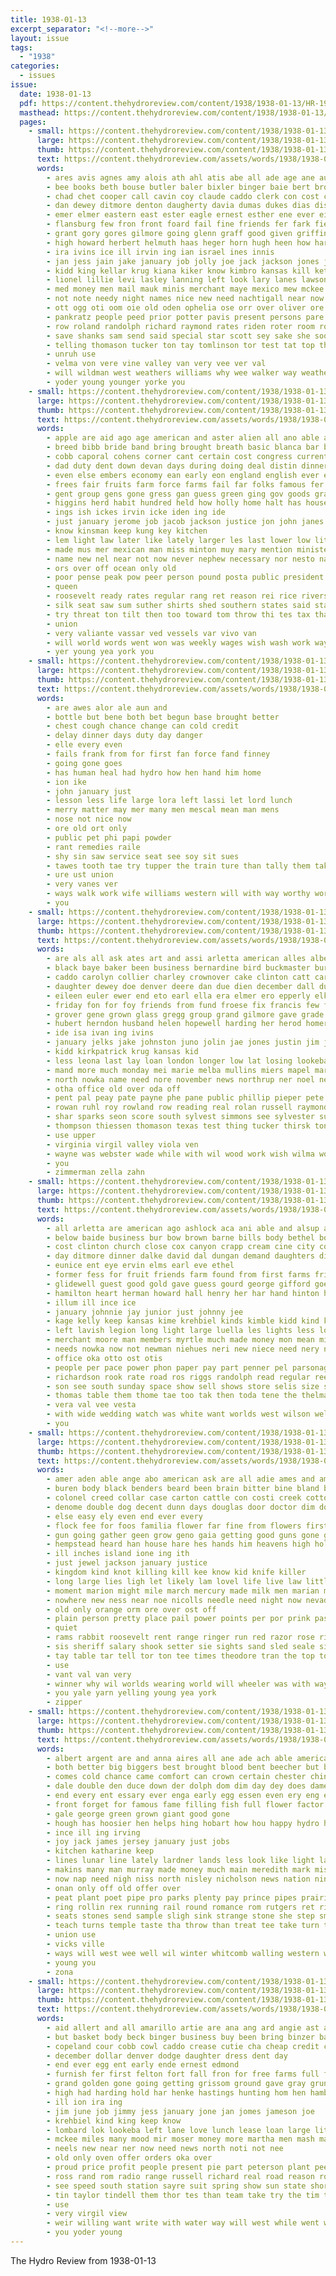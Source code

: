 ```yaml
---
title: 1938-01-13
excerpt_separator: "<!--more-->"
layout: issue
tags:
  - "1938"
categories:
  - issues
issue:
  date: 1938-01-13
  pdf: https://content.thehydroreview.com/content/1938/1938-01-13/HR-1938-01-13.pdf
  masthead: https://content.thehydroreview.com/content/1938/1938-01-13/masthead/HR-1938-01-13.jpg
  pages:
    - small: https://content.thehydroreview.com/content/1938/1938-01-13/small/HR-1938-01-13-01.jpg
      large: https://content.thehydroreview.com/content/1938/1938-01-13/large/HR-1938-01-13-01.jpg
      thumb: https://content.thehydroreview.com/content/1938/1938-01-13/thumbnails/HR-1938-01-13-01.jpg
      text: https://content.thehydroreview.com/assets/words/1938/1938-01-13/HR-1938-01-13-01.txt
      words:
        - ares avis agnes amy alois ath ahl atis abe all ade age ane austin auxier ake allen arm adams andrew arthur alfred are albert ales altus amos ana aso alla anna adkins amie ard ater abel and arbes apple ave ally archie
        - bee books beth bouse butler baler bixler binger baie bert brooks baber beck bill baker beadle better bloyd bandy birden but boy blum bis bills ber below bally buchanan been both ben brower big bere berth brother blind bear basket bown barley bie began barber bell brothers business born bickell belew braly bais blakley browne back bin bay bottom bal benscoter ball beat bride blanchard
        - chad chet cooper call cavin coy claude caddo clerk con cost cutler cross cad chy clements christine crownover comes char clifford cox class clock crafts coker cedar cane clara clarence carl christina chris constable college cura crosswhite christian came chester conly cake chestnut cases church canton caine cantrell carry check canyon city come cooley can chas county cover cattle cope
        - dan dewey ditmore denton daugherty davia dumas dukes dias diss dames dooley during dick detweiler dewall domes demmer daughter dave director dach dunn denny der deeds dec death doing dies dear day das dees dale dungan daily dat
        - emer elmer eastern east ester eagle ernest esther ene ever eimer earl eads eck end edmond erie ewing even every emory ess eve eichelberger eula ery ella elke eke elk
        - flansburg few fron front foard fail fine friends fer fark fie foot fraser for from folsom former fae fan friday frank fell fred found folks forward fon far floyd
        - grant gory gores gilmore going glenn graff good given griffin grand ghering garner gone guymon grover greeson george gates games gene garber gillan glen gregg
        - high howard herbert helmuth haas heger horn hugh heen how harvey home hinton henke hainline henry hornes hafer hart him hydro har helen hardin hey hook hoo has heney house hata heck harold hot hamons herndon han hater honor hope hoy hamilton hatfield held hopewell hubert her had hannes holi hume hand huddleston harry hori hire hasty
        - ira ivins ice ill irvin ing ian israel ines innis
        - jan jess jain jake january job jolly joe jack jackson jones junior john janes joh just jacob jimmy janet joseph jay jenni juni
        - kidd king kellar krug kiana kiker know kimbro kansas kill ket keeling kirkpatrick
        - lionel lillie levi lasley lanning left look lary lanes lawson las labonte living leven life low like list lombard les lloyd lue lew lemen last likes ling lie long lewis learn lawless
        - med money men mail mauk minis merchant maye mexico mew mckee matt march miler morning miller mond mens manning most many mee maude mccullock myrtle moser miner matter made meal mom mae miss mckeegan monday members must mary mia may major mace market more mccrea mis maat murphy milton mile masters man much minister miley
        - not note needy night names nice new need nachtigall near now nanos nani nel nee nowka nia neil noel nga nisa noon nei needs newkirk newton
        - ott ogg oti oom oie old oden ophelia ose orr over oliver ore ole office only owan ort
        - pankratz people peed prior potter pavis present persons pare pat philip paper pee packard public patterson pete part pieper peter pastor pon pak pet pote pough paty pages peoples prayer par peat person plan plant phillips pert pitzer page pair prue pay
        - row roland randolph richard raymond rates riden roter room rolls rost reason rock read running riggs reynolds rin ramon rich rowland roy rathbun ruhl rey ray ross rate rola ruby raw red roll richert
        - save shanks sam send said special star scott sey sake she soon senator simmons still sewing sau smit swartzendruber starring selling slagell stallion smith sie senior sine stutzman sor schoo santee show stange sunday sit shantz stamps smaller set short saturday sering sch school schools scarth sith seat severe sai spor schroder sand seals seer san saya seu seven sons sant simpson stand sermon sane shi sot ser state shee schon sir schatz second samper session service story see street son staples shawnee sales stine sas
        - telling thomason tucker ton tay tomlinson tor test tat top thomas trom tack tiny tones tonge treen tea tad then tobe too them tas thousand thies than triplett thou toe ting trina taken tar teacher the tooman ten town tee tie tonga tener tae tines times tosh teer take
        - unruh use
        - velma von vere vine valley van very vee ver val
        - will wildman west weathers williams why wee walker way weatherford winkleman wood walter willard wal want wil went well waste window while world wykert walt web water wat wilson weeks winter wolf wheat whiteley work waters warde woods wells welfare with wie willingham white warm wilt word weather wisk week was worl wight weg worthy wakley
        - yoder young younger yorke you
    - small: https://content.thehydroreview.com/content/1938/1938-01-13/small/HR-1938-01-13-02.jpg
      large: https://content.thehydroreview.com/content/1938/1938-01-13/large/HR-1938-01-13-02.jpg
      thumb: https://content.thehydroreview.com/content/1938/1938-01-13/thumbnails/HR-1938-01-13-02.jpg
      text: https://content.thehydroreview.com/assets/words/1938/1938-01-13/HR-1938-01-13-02.txt
      words:
        - apple are aid ago age american and aster alien all ano able america
        - breed bibb bride band bring brought breath basic blanca bar but boss bottles been big billion board bret bru better body baby business bet bigger bill began bankers back boone below bright born bills
        - cobb caporal cohens corner cant certain cost congress current collar cal chance casa come came change clerk cording can college china courts company cessor city car corpora court con call
        - dad duty dent down devan days during doing deal distin dinner daye dach daniel
        - even else embers economy ean early eon england english ever every end ernesto
        - frees fair fruits farm force farms fail far folks famous fer first fan fiscal flood franks fire few ford former from fear fee full farley face ference found fairly funny for
        - gent group gens gone gress gan guess green ging gov goods graves guns george german govern going general
        - higgins herd habit hundred held how holly home halt has house hold head her harding hill hot huntsman heard hoover horse heflin hay half horseman high hand had him
        - ings ish ickes irvin icke iden ing ide
        - just january jerome job jacob jackson justice jon john janes
        - know kinsman keep kung key kitchen
        - lem light law later like lately larger les last lower low little let lent large land less laws lit labor left laughter louis
        - made mus mer mexican man miss minton muy mary mention minister must men more most mighty may major mean math mar members missal mine magazine mail much mai
        - name new nel near not now never nephew necessary nor nesto navy naval names nation news night
        - ors over off ocean only old
        - poor pense peak pow peer person pound posta public president plants per people post poll persons pin phe pass promise proud prussia port part pro pie power pay place piker pears points pretty pleasure present
        - queen
        - roosevelt ready rates regular rang ret reason rei rice rivers rate robert roose rat rather rea ring rane
        - silk seat saw sum suther shirts shed southern states said star sir sherman sense stock say she sutherland second show small silence state steady student side sand sen senator soon still surplus soy seem service smiling sun sas smell sharp span start ser speech see sweet such
        - try threat ton tilt then too toward tom throw thi tes tax than tain ture table taken times timbs the take thing trust texas them tyle ties terr toral tention
        - union
        - very valiante vassar ved vessels var vivo van
        - will world words went won was weekly wages wish wash work ways worlds william wien warrior wagner wage works with water washington wind week while welfare why well way western weeks wood wing
        - yer young yea york you
    - small: https://content.thehydroreview.com/content/1938/1938-01-13/small/HR-1938-01-13-03.jpg
      large: https://content.thehydroreview.com/content/1938/1938-01-13/large/HR-1938-01-13-03.jpg
      thumb: https://content.thehydroreview.com/content/1938/1938-01-13/thumbnails/HR-1938-01-13-03.jpg
      text: https://content.thehydroreview.com/assets/words/1938/1938-01-13/HR-1938-01-13-03.txt
      words:
        - are awes alor ale aun and
        - bottle but bene both bet begun base brought better
        - chest cough chance change can cold credit
        - delay dinner days duty day danger
        - elle every even
        - fails frank from for first fan force fand finney
        - going gone goes
        - has human heal had hydro how hen hand him home
        - ion ike
        - john january just
        - lesson less life large lora left lassi let lord lunch
        - merry matter may mer many men mescal mean man mens
        - nose not nice now
        - ore old ort only
        - public pet phi papi powder
        - rant remedies raile
        - shy sin saw service seat see soy sit sues
        - tawes tooth tae try tupper the train ture than tally them take
        - ure ust union
        - very vanes ver
        - ways walk work wife williams western will with way worthy word
        - you
    - small: https://content.thehydroreview.com/content/1938/1938-01-13/small/HR-1938-01-13-04.jpg
      large: https://content.thehydroreview.com/content/1938/1938-01-13/large/HR-1938-01-13-04.jpg
      thumb: https://content.thehydroreview.com/content/1938/1938-01-13/thumbnails/HR-1938-01-13-04.jpg
      text: https://content.thehydroreview.com/assets/words/1938/1938-01-13/HR-1938-01-13-04.txt
      words:
        - are als all ask ates art and assi arletta american alles albert ater ard arietta ade ala ane
        - black baye baker been business bernardine bird buckmaster burton blue bode boe ball bryson bill boucher banks bradley back ben bonds best blakley bue book brother but bobby beal bridgeport bank buy boschert boys books big bud
        - caddo carolyn collier charley crownover cake clinton catt carman coy cave carl cosh city cream chism cece condi cecil county criss carney carr cashier cope cal cox close company can chapel cand
        - daughter dewey doe denver deere dan due dien december dall dunithan daughters days dungan dinner diehl ditmore day done
        - eileen euler ewer end eto earl ella era elmer ero epperly elk emma ell ear embers
        - friday fon for foy friends from fund froese fix francis few fost fred first frost farm felton folsom fran fam
        - grover gene grown glass gregg group grand gilmore gave grade guest glidewell glen grain green george greg
        - hubert herndon husband helen hopewell harding her herod homer hight henry hed hus holly hampton home harold had hammer high heir hafer hank house heffer hill hes hydro has harry
        - ide isa ivan ing ivins
        - january jelks jake johnston juno jolin jae jones justin jim johnny john
        - kidd kirkpatrick krug kansas kid
        - less leona last lay loan london longer low lat losing lookeba latham lorance lora law lee leon left luella
        - mand more much monday mei marie melba mullins miers mapel marshall mike mille mcalester made mckee mise most man mason may miss morning miller many mash mound men mith
        - north nowka name need nore november news northrup ner noel nell nise neighbor ning nadine night new
        - otha office old over oda off
        - pent pal peay pate payne phe pane public phillip pieper pete present per pay press packard paul pro potter pee pretty piano
        - rowan ruhl roy rowland row reading real rolan russell raymond ross
        - shar sparks seon score south sylvest simmons see sylvester subject smee stocks shen sunday seta seals solo sal simpson state stock sia shall son side surplus schoo saturday sand send slemp sade space shelton stoppel schmidt smith seed sons supper school
        - thompson thiessen thomason texas test thing tucker thirsk ton thomas tary than thelma the talk tickel tin tor taff tei tee triplett ting
        - use upper
        - virginia virgil valley viola ven
        - wayne was webster wade while with wil wood work wish wilma won white week worker walter wheat wit winfield will
        - you
        - zimmerman zella zahn
    - small: https://content.thehydroreview.com/content/1938/1938-01-13/small/HR-1938-01-13-05.jpg
      large: https://content.thehydroreview.com/content/1938/1938-01-13/large/HR-1938-01-13-05.jpg
      thumb: https://content.thehydroreview.com/content/1938/1938-01-13/thumbnails/HR-1938-01-13-05.jpg
      text: https://content.thehydroreview.com/assets/words/1938/1938-01-13/HR-1938-01-13-05.txt
      words:
        - all arletta are american ago ashlock aca ani able and alsup alta arthur
        - below baide business bur bow brown barne bills body bethel bozarth bridge bodi better bartgis bank bill bryan burgman been bride bridegroom bridgeport blanche berto back ber
        - cost clinton church close cox canyon crapp cream cine city coffee crail cordial cake can cry came clarence charles carrie cooker common
        - day ditmore dinner dalke david dal dungan demand daughters dick dunithan daughter dar dard
        - eunice ent eye ervin elms earl eve ethel
        - former fess for fruit friends farm found from first farms friday
        - glidewell guest good gold gave guess gourd george gifford goes gift gum gertrude given
        - hamilton heart herman howard hall henry her har hand hinton harding honor herb has heger hubert home high hydro hoste host how holiday
        - illum ill ince ice
        - january johnnie jay junior just johnny jee
        - kage kelly keep kansas kime krehbiel kinds kimble kidd kind kiesel
        - left lavish legion long light large luella les lights less lott lotte let lowell lane lodge lee luck lucile loan
        - merchant moore man members myrtle much made money mon mean mills means mary mouse many melvin mis mexico mccain
        - needs nowka now not newman niehues neri new niece need nery nace night
        - office oka otto ost otis
        - people per pace power phon paper pay part penner pel parsonage pot president porch present persons pack pannell plan
        - richardson rook rate road ros riggs randolph read regular reed ready
        - son see south sunday space show sell shows store selis size shower study surgeon sterling second service street sale salad sat silver speech styles sad saturday san shady scott strain smith
        - thomas table them thome tae too tak then toda tene the thelma thi theo tree texas thies
        - vera val vee vesta
        - with wide wedding watch was white want worlds west wilson welcome wells weatherford woodrow will well work
        - you
    - small: https://content.thehydroreview.com/content/1938/1938-01-13/small/HR-1938-01-13-06.jpg
      large: https://content.thehydroreview.com/content/1938/1938-01-13/large/HR-1938-01-13-06.jpg
      thumb: https://content.thehydroreview.com/content/1938/1938-01-13/thumbnails/HR-1938-01-13-06.jpg
      text: https://content.thehydroreview.com/assets/words/1938/1938-01-13/HR-1938-01-13-06.txt
      words:
        - amer aden able ange abo american ask are all adie ames and america ates anita andrew
        - buren body black benders beard been brain bitter bine bland blew bis board buckingham bet bender blade best better base big billy back bal blend belt bob but boll
        - colonel creed collar case carton cattle con costi creek cotton cases corner culling cot check cury cee crochet came cook comes crea come coffee cooks chance cant cote clock center clay can cor
        - denome double dog decent dunn days douglas door doctor dim down death dik deane dark due dressing dea
        - else easy ely even end ever every
        - flock fee for foos familia flower far fine from flowers first fight flagg found favor fire faster flag freed
        - gun going gather geen grow geno gaia getting good guns gone given governor
        - hempstead heard han house hare hes hands him heavens high hold how hills hour hee hei hed hurt hack her hell had height hydro hought half has hard horse head
        - ill inches island ione ing ith
        - just jewel jackson january justice
        - kingdom kind knot killing kill kee know kid knife killer
        - long large lies ligh let likely lam lovel life live law little link level loose look like loar
        - moment marion might mile march mercury made milk men marian morning mis most matter may man more mean mar martin
        - nowhere new ness near noe nicolls needle need night now nevada never nee not name
        - old only orange orm ore over ost off
        - plain person pretty place pail power points per por prink past pair peg people panic palm pinto pull purse precious pol plate part pee plants pipe palace plan
        - quiet
        - rams rabbit roosevelt rent range ringer run red razor rose ries race rob row rock round reel rack rufe
        - sis sheriff salary shook setter sie sights sand sled seale sides sherif swallows steady still stone seger seems search set stands she said shell strange slice spain such scale smart sher som say smock stamp stand side show slim seon sense seen silver special silk stroy sian see small sharp savage single
        - tay table tar tell tor ton tee times theodore tran the top too then tender try thane take thing than town teer
        - use
        - vant val van very
        - winner why wil worlds wearing world will wheeler was with ways want well wide word wilson white wees way woodrow wes went water wife warren week
        - you yale yarn yelling young yea york
        - zipper
    - small: https://content.thehydroreview.com/content/1938/1938-01-13/small/HR-1938-01-13-07.jpg
      large: https://content.thehydroreview.com/content/1938/1938-01-13/large/HR-1938-01-13-07.jpg
      thumb: https://content.thehydroreview.com/content/1938/1938-01-13/thumbnails/HR-1938-01-13-07.jpg
      text: https://content.thehydroreview.com/assets/words/1938/1938-01-13/HR-1938-01-13-07.txt
      words:
        - albert argent are and anna aires all ane ade ach able america ameri alice age
        - both better big biggers best brought blood bent beecher but belt barber books book bottles buy ball back band business breath bath bin beacon babylon brand been
        - comes cold chance came comfort can crown certain chester china cas center church cap col clem charles city cost crease cough car cabin chi case cash cha cour
        - dale double den duce down der dolph dom dim day dey does dame derr during days
        - end every ent essary ever enga early egg essen even ery eng enter emerson
        - front forget for famous fame filling fish full flower factor fam fed frock foot forest first firm fast ford fine few folks from fil flock found farm
        - gale george green grown giant good gone
        - hough has hoosier hen helps hing hobart how hou happy hydro had hope hence homes home henry high her har handsome hold hens half house health
        - ince ill ing irving
        - joy jack james jersey january just jobs
        - kitchen katharine keep
        - lines lunar line lately lardner lands less look like light laut louis ley list let later lock love lions live law lay life large
        - makins many man murray made money much main meredith mark missouri mende most might means more men matter mild mellow major miles
        - now nap need nigh niss north nisley nicholson news nation ning names not night never note nee new
        - onan only off old offer over
        - peat plant poet pipe pro parks plenty pay prince pipes prairie profit plan pleasure peppers people place purchase pei palace power prise
        - ring rollin rex running rail round romance rom rutgers ret riley roosevelt run ran roll rott room
        - seats stones send sample sligh sink strange stone she step small stock south salo states sell slim saw serum seeds smoke station start silk shows streams search such second show seat see seven service seed stevenson stai size space still stands simple special
        - teach turns temple taste tha throw than treat tee take turn toward tin too toms them trace tures tone thousand toronto title try tissue the then theodore tobacco thing
        - union use
        - vicks ville
        - ways will west wee well wil winter whitcomb walling western with worlds was world wagon wise while war whitlock worth way weeks water week ward
        - young you
        - zona
    - small: https://content.thehydroreview.com/content/1938/1938-01-13/small/HR-1938-01-13-08.jpg
      large: https://content.thehydroreview.com/content/1938/1938-01-13/large/HR-1938-01-13-08.jpg
      thumb: https://content.thehydroreview.com/content/1938/1938-01-13/thumbnails/HR-1938-01-13-08.jpg
      text: https://content.thehydroreview.com/assets/words/1938/1938-01-13/HR-1938-01-13-08.txt
      words:
        - aid allert and all amarillo artie are ana ang ard angie ast applewhite alfred age aken
        - but basket body beck binger business buy been bring binzer bank bassler best bridgeport board bond
        - copeland cour cobb cowl caddo crease cutie cha cheap credit cal colorado collier chief clinton can coffee come county city carol call chitwood cases common close
        - december dollar denver dodge daughter dress dent day
        - end ever egg ent early ende ernest edmond
        - furnish fer first felton fort fall fron for free farms full friends fine felt fed farm from filling
        - grand golden gone going getting grissom ground gave gray grunow good gravel grain guest givins
        - high had harding hold har henke hastings hunting hom hen hamburger hydro heger has hart head harmony heart her home
        - ill ion ira ing
        - jim june job jimmy jess january jone jan jomes jameson joe
        - krehbiel kind king keep know
        - lombard lok lookeba left lane love lunch lease loan large little look like last late
        - mckee miles many mood mir moser money more martha men mash mans merit made mail mcanally may monday margie miss
        - neels new near ner now need news north noti not nee
        - old only oven offer orders oka over
        - proud price profit people present pie part peterson plant pee perfect pipe private pat president per past
        - ross rand rom radio range russell richard real road reason room
        - see speed south station sayre suit spring show sun state short soon sunday sallie special saturday style stover second save school stock such stance sin scott still springs sister schools sale sparks she
        - tin taylor tindell them thor tes than team take try the tim tee tailor town
        - use
        - very virgil view
        - weir willing want write with water way will west while went work wheat word well week why western weight was weathers
        - you yoder young
---
```


The Hydro Review from 1938-01-13

<!--more-->

